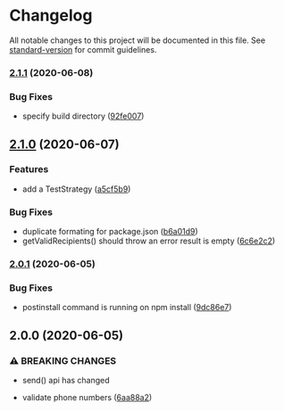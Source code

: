# Changelog

All notable changes to this project will be documented in this file. See [standard-version](https://github.com/conventional-changelog/standard-version) for commit guidelines.

### [2.1.1](https://github.com/adetoola/sms/compare/v2.1.0...v2.1.1) (2020-06-08)


### Bug Fixes

* specify build directory ([92fe007](https://github.com/adetoola/sms/commit/92fe007ea12b049b69243ab667a73e816ec78d0b))

## [2.1.0](https://github.com/adetoola/sms/compare/v2.0.1...v2.1.0) (2020-06-07)


### Features

* add a TestStrategy ([a5cf5b9](https://github.com/adetoola/sms/commit/a5cf5b9e9996f0b6dbb0ae11a395260ab70ae59a))


### Bug Fixes

* duplicate formating for package.json ([b6a01d9](https://github.com/adetoola/sms/commit/b6a01d96551566f27a7d870a758e8cb26c1ca21f))
* getValidRecipients() should throw an error result is empty ([6c6e2c2](https://github.com/adetoola/sms/commit/6c6e2c27d567695434e3ca196d4ab1e4eec863a4))

### [2.0.1](https://github.com/adetoola/sms/compare/v2.0.0...v2.0.1) (2020-06-05)


### Bug Fixes

* postinstall command is running on npm install ([9dc86e7](https://github.com/adetoola/sms/commit/9dc86e7706eba385f0d7b2ae02a8a14e2c625901))

## 2.0.0 (2020-06-05)


### ⚠ BREAKING CHANGES

* send() api has changed

* validate phone numbers ([6aa88a2](https://github.com/adetoola/sms/commit/6aa88a20a217854e888bbbec773d5bd023f089c4))
